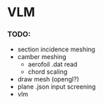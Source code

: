 # VLM

### TODO:

- section incidence meshing
- camber meshing
	- aerofoil .dat read
	- chord scaling
- draw mesh (opengl?)
- plane .json input screening
- vlm